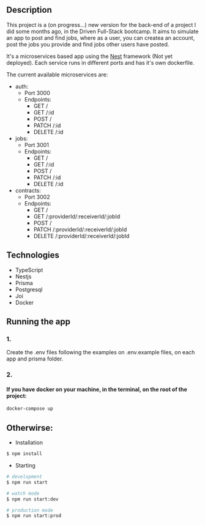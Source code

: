 ## Description

This project is a (on progress...) new version for the back-end of a project I did some months ago, in the Driven Full-Stack bootcamp.
It aims to simulate an app to post and find jobs, where as a user, you can createa an account, post the jobs you provide and find jobs other users have posted.

It's a microservices based app using the [Nest](https://github.com/nestjs/nest) framework (Not yet deployed).
Each service runs in different ports and has it's own dockerfile.

The current available microservices are:

- auth:
  - Port 3000
  - Endpoints:
    - GET /
    - GET /:id
    - POST /
    - PATCH /:id
    - DELETE /:id
- jobs:
  - Port 3001
  - Endpoints:
    - GET /
    - GET /:id
    - POST /
    - PATCH /:id
    - DELETE /:id
- contracts:
  - Port 3002
  - Endpoints:
    - GET /
    - GET /:providerId/:receiverId/:jobId
    - POST /
    - PATCH /:providerId/:receiverId/:jobId
    - DELETE /:providerId/:receiverId/:jobId

## Technologies

- TypeScript
- Nestjs
- Prisma
- Postgresql
- Joi
- Docker

## Running the app

### 1.

Create the .env files following the examples on .env.example files, on each app and prisma folder.

### 2.

#### If you have docker on your machine, in the terminal, on the root of the project:

```bash
docker-compose up
```

## Otherwirse:

- Installation

```bash
$ npm install
```

- Starting

```bash
# development
$ npm run start

# watch mode
$ npm run start:dev

# production mode
$ npm run start:prod
```
